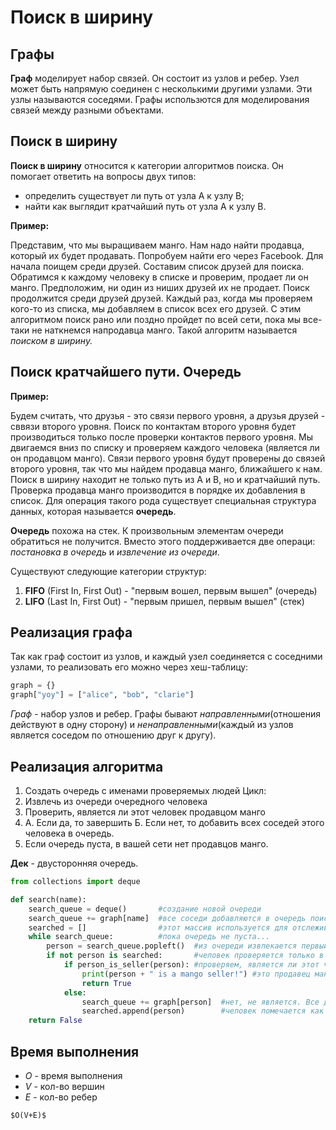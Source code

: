  # Поиск в ширину
 ## Графы
**Граф** моделирует набор связей. Он состоит из узлов и ребер. Узел может быть напрямую соединен с несколькими другими узлами. Эти узлы называются соседями. Графы использются для моделирования связей между разными объектами. 
## Поиск в ширину 
**Поиск в ширину** относится к категории алгоритмов поиска. Он помогает ответить на вопросы двух типов:
* определить существует ли путь от узла A к узлу B;
* найти как выглядит кратчайший путь от узла A к узлу B.

**Пример:**

Представим, что мы выращиваем манго. Нам надо найти продавца, который их будет продавать. Попробуем найти его через Facebook. Для начала поищем среди друзей. Составим список друзей для поиска. Обратимся к каждому человеку в списке и проверим, продает ли он манго. Предположим, ни один из ниших друзей их не продает. Поиск продолжится среди друзей друзей. Каждый раз, когда мы проверяем кого-то из списка, мы добавляем в список всех его друзей. С этим алгоритмом поиск рано или поздно пройдет по всей сети, пока мы все-таки не наткнемся напродавца манго. Такой алгоритм называется _поиском в ширину._ 
## Поиск кратчайшего пути. Очередь
**Пример:**

Будем считать, что друзья - это связи первого уровня, а друзья друзей - сввязи второго уровня. Поиск по контактам второго уровня будет производиться только после проверки контактов первого уровня. Мы двигаемся вниз по списку и проверяем каждого человека (является ли он продавцом манго). Связи первого уровня будут проверены до связей второго уровня, так что мы найдем продавца манго, ближайшего к нам. Поиск в ширину находит не только путь из A и B, но и кратчайший путь. Проверка продавца манго производится в порядке их добавления в список. Для операция такого рода существует специальная структура данных, которая называется **очередь**.

**Очередь** похожа на стек. К произвольным элементам очереди обратиться не получится. Вместо этого поддерживается две операци: _постановка в очередь_ и _извлечение из очереди_.

Существуют следующие категории структур:
1. **FIFO** (First In, First Out) - "первым вошел, первым вышел" (очередь)
2. **LIFO** (Last In, First Out) - "первым пришел, первым вышел" (стек)
## Реализация графа
Так как граф состоит из узлов, и каждый узел соединяется с соседними узлами, то реализовать его можно через хеш-таблицу:
```python
graph = {}
graph["yoy"] = ["alice", "bob", "clarie"]
```
_Граф_ - набор узлов и ребер. Графы бывают _направленными_(отношения действуют в одну сторону) и _ненаправленными_(каждый из узлов является соседом по отношению друг к другу). 
## Реализация алгоритма
1. Создать очередь с именами проверяемых людей
Цикл:
2. Извлечь из очереди очередного человека
3. Проверить, является ли этот человек продавцом манго
4. А. Если да, то завершить
   Б. Если нет, то добавить всех соседей этого человека в очередь.
5. Если очередь пуста, в вашей сети нет продавцов манго.

**Дек** - двусторонняя очередь.

```python
from collections import deque

def search(name):
    search_queue = deque()       #создание новой очереди
    search_queue += graph[name]  #все соседи добавляются в очередь поиска
    searched = []                #этот массив используется для отслеживания уже проверенных людей
    while search_queue:          #пока очередь не пуста...
        person = search_queue.popleft()  #из очереди извлекается первый человек
        if not person is searched:       #человек проверяется только в том случае, если он не проверялся ранее
            if person_is_seller(person): #проверяем, является ли этот человек продавцом манго
                print(person + " is a mango seller!") #это продавец манго
                return True
            else:
                search_queue += graph[person]  #нет, не является. Все друзья этого человека добавляются в очередь поиска
                searched.append(person)        #человек помечается как уже проверенный
    return False
```
## Время выполнения
* $O$ - время выполнения
* $V$ - кол-во вершин
* $E$ - кол-во ребер
```
$O(V+E)$
```

